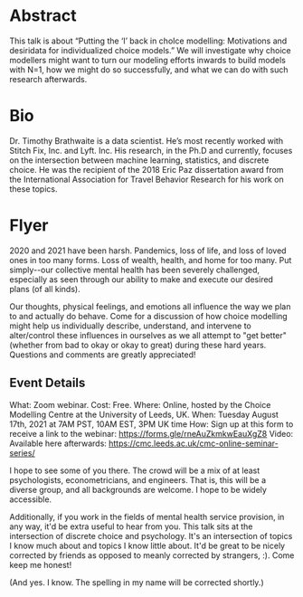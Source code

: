 # Abstract

This talk is about
“Putting the ‘I’ back in choIce modelling:
Motivations and desiridata for individualized choice models.”
We will investigate why choice modellers might want to turn our modeling efforts
inwards to build models with N=1, how we might do so successfully,
and what we can do with such research afterwards.


# Bio

Dr. Timothy Brathwaite is a data scientist.
He’s most recently worked with Stitch Fix, Inc. and Lyft. Inc.
His research, in the Ph.D and currently, focuses on the intersection between
machine learning, statistics, and discrete choice.
He was the recipient of the 2018 Eric Paz dissertation award
from the International Association for Travel Behavior Research
for his work on these topics.


# Flyer

2020 and 2021 have been harsh.
Pandemics, loss of life, and loss of loved ones in too many forms.
Loss of wealth, health, and home for too many.
Put simply--our collective mental health has been severely challenged,
especially as seen through our ability to make and execute our desired plans
(of all kinds).

Our thoughts, physical feelings, and emotions
all influence the way we plan to and actually do behave.
Come for a discussion of how choice modelling might help us individually
describe, understand, and intervene to alter/control
these influences in ourselves as we all attempt to "get better"
(whether from bad to okay or okay to great) during these hard years.
Questions and comments are greatly appreciated!

Event Details
-------------

What: Zoom webinar.
Cost: Free.
Where:
  Online, hosted by the Choice Modelling Centre at the University of Leeds, UK.
When:
  Tuesday August 17th, 2021 at 7AM PST, 10AM EST, 3PM UK time
How:
  Sign up at this form to receive a link to the webinar:
  https://forms.gle/rneAuZkmkwEauXgZ8
Video:
  Available here afterwards:
  https://cmc.leeds.ac.uk/cmc-online-seminar-series/

I hope to see some of you there.
The crowd will be a mix of
at least psychologists, econometricians, and engineers.
That is, this will be a diverse group, and all backgrounds are welcome.
I hope to be widely accessible.

Additionally, if you work in the fields of mental health service provision,
in any way, it'd be extra useful to hear from you.
This talk sits at the intersection of discrete choice and psychology.
It's an intersection of topics I know much about and topics I know little about.
It'd be great to be nicely corrected by friends
as opposed to meanly corrected by strangers, :).
Come keep me honest!

(And yes. I know. The spelling in my name will be corrected shortly.)
